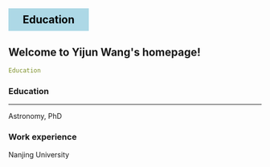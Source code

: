 <!DOCTYPE html>
<html>
<head>
<style>
#myHeader {
  width: 140px;
  background-color: lightblue;
  color: black;
  padding: 10px;
  text-align: center;
} 
</style>
</head>
<body>

<h2 id="myHeader">Education</h2>

</body>
</html>


## Welcome to Yijun Wang's homepage!

```yml
Education
```
 
### Education
<hr>
Astronomy, PhD

### Work experience
Nanjing University
